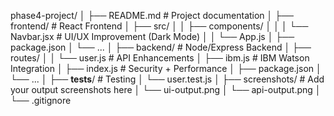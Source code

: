 phase4-project/
│
├── README.md                  # Project documentation
│
├── frontend/                  # React Frontend
│   ├── src/
│   │   ├── components/
│   │   │   └── Navbar.jsx     # UI/UX Improvement (Dark Mode)
│   │   └── App.js
│   ├── package.json
│   └── ...
│
├── backend/                   # Node/Express Backend
│   ├── routes/
│   │   └── user.js            # API Enhancements
│   ├── ibm.js                 # IBM Watson Integration
│   ├── index.js               # Security + Performance
│   ├── package.json
│   └── ...
│
├── __tests__/                 # Testing
│   └── user.test.js
│
├── screenshots/               # Add your output screenshots here
│   └── ui-output.png
│   └── api-output.png
│
└── .gitignore
